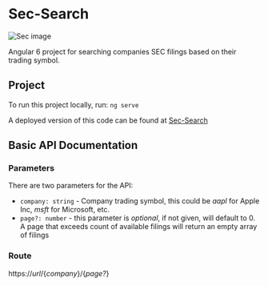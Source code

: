 # Sec-Search
![Sec image](https://upload.wikimedia.org/wikipedia/commons/thumb/1/1c/Seal_of_the_United_States_Securities_and_Exchange_Commission.svg/220px-Seal_of_the_United_States_Securities_and_Exchange_Commission.svg.png)


Angular 6 project for searching companies SEC filings based on their trading symbol.

## Project

To run this project locally, run:
`ng serve`

A deployed version of this code can be found at [Sec-Search](https://sec-search.herokuapp.com)

## Basic API Documentation

### Parameters
There are two parameters for the API:
  * `company: string` - Company trading symbol, this could be *aapl* for Apple Inc, *msft* for Microsoft, etc.
  * `page?: number` - this parameter is *optional*, if not given, will default to 0. A page that exceeds count of available filings will return an empty array of filings
 
 ### Route
  https://*url*/{*company*}/{*page?*}
  
